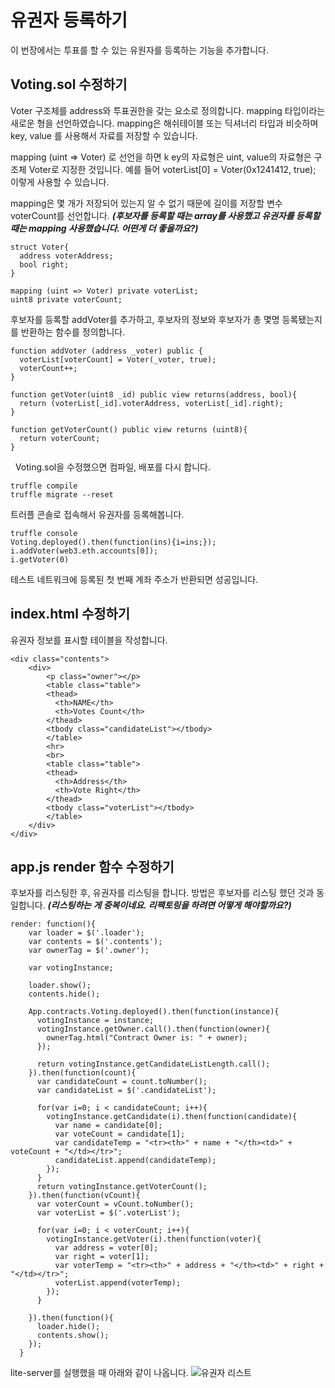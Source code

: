 # 유권자 등록하기
이 번장에서는 투표를 할 수 있는 유원자를 등록하는 기능을 추가합니다.

## Voting.sol 수정하기

Voter 구조체를 address와 투표권한을 갖는 요소로 정의합니다.
mapping 타입이라는 새로운 형을 선언하였습니다.
mapping은 해쉬테이블 또는 딕셔너리 타입과 비슷하며 key, value 를 사용해서 자료를 저장할 수 있습니다.

mapping (uint => Voter) 로 선언을 하면 k
ey의 자료형은 uint, value의 자료형은 구조체 Voter로 지정한 것입니다.
예를 들어 voterList[0] = Voter(0x1241412, true); 이렇게 사용할 수 있습니다.

mapping은 몇 개가 저장되어 있는지 알 수 없기 때문에 길이를 저장할 변수 voterCount를 선언합니다.
***(후보자를 등록할 때는 array를 사용했고 유권자를 등록할 때는 mapping 사용했습니다. 어떤게 더 좋을까요?)***

```
struct Voter{
  address voterAddress;
  bool right;
}

mapping (uint => Voter) private voterList;
uint8 private voterCount;
```

후보자를 등록할 addVoter를 추가하고, 후보자의 정보와 후보자가 총 몇명 등록됐는지를 반환하는 함수를 정의합니다.

```
function addVoter (address _voter) public {
  voterList[voterCount] = Voter(_voter, true);
  voterCount++;
}

function getVoter(uint8 _id) public view returns(address, bool){
  return (voterList[_id].voterAddress, voterList[_id].right);
}

function getVoterCount() public view returns (uint8){
  return voterCount;
}
```
 
Voting.sol을 수정했으면 컴파일, 배포를 다시 합니다.

```
truffle compile
truffle migrate --reset
```

트러플 콘솔로 접속해서 유권자를 등록해봅니다.
```
truffle console
Voting.deployed().then(function(ins){i=ins;});
i.addVoter(web3.eth.accounts[0]);
i.getVoter(0)
```

테스트 네트워크에 등록된 첫 번째 계좌 주소가 반환되면 성공입니다.

## index.html 수정하기

유권자 정보를 표시할 테이블을 작성합니다.

```
<div class="contents">
    <div>
        <p class="owner"></p>
        <table class="table">
        <thead>
          <th>NAME</th>
          <th>Votes Count</th>
        </thead>
        <tbody class="candidateList"></tbody>
        </table>
        <hr>
        <br>
        <table class="table">
        <thead>
          <th>Address</th>
          <th>Vote Right</th>
        </thead>
        <tbody class="voterList"></tbody>
        </table>
    </div>
</div>
```

## app.js render 함수 수정하기

후보자를 리스팅한 후, 유권자를 리스팅을 합니다.
방법은 후보자를 리스팅 했던 것과 동일합니다.
***(리스팅하는 게 중복이네요. 리팩토링을 하려면 어떻게 해야할까요?)***

```
render: function(){
    var loader = $('.loader');
    var contents = $('.contents');
    var ownerTag = $('.owner');

    var votingInstance;

    loader.show();
    contents.hide();

    App.contracts.Voting.deployed().then(function(instance){
      votingInstance = instance;
      votingInstance.getOwner.call().then(function(owner){
        ownerTag.html("Contract Owner is: " + owner);
      });

      return votingInstance.getCandidateListLength.call();
    }).then(function(count){
      var candidateCount = count.toNumber();
      var candidateList = $('.candidateList');

      for(var i=0; i < candidateCount; i++){
        votingInstance.getCandidate(i).then(function(candidate){
          var name = candidate[0];
          var voteCount = candidate[1];
          var candidateTemp = "<tr><th>" + name + "</th><td>" + voteCount + "</td></tr>";
          candidateList.append(candidateTemp);
        });
      }
      return votingInstance.getVoterCount();
    }).then(function(vCount){
      var voterCount = vCount.toNumber();
      var voterList = $('.voterList');

      for(var i=0; i < voterCount; i++){
        votingInstance.getVoter(i).then(function(voter){
          var address = voter[0];
          var right = voter[1];
          var voterTemp = "<tr><th>" + address + "</th><td>" + right + "</td></tr>";
          voterList.append(voterTemp);
        });
      }

    }).then(function(){
      loader.hide();
      contents.show();
    });
  }
```

lite-server를 실행했을 때 아래와 같이 나옵니다.
![유권자 리스트](image/0701.png)

